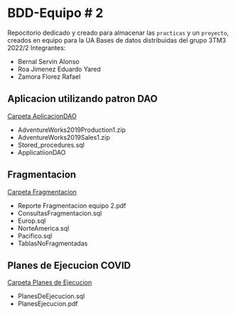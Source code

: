 # BDD-Equipo # 2
Repocitorio dedicado y creado para almacenar las `practicas` y un `proyecto`, creados en equipo para la UA Bases de datos distribuidas del grupo 3TM3 2022/2
Integrantes:
  * Bernal Servin Alonso
  * Roa Jimenez Eduardo Yared
  * Zamora Florez Rafael

## Aplicacion utilizando patron DAO

[Carpeta AplicacionDAO](https://github.com/BernalSerAlonso/BDD-equipo02/tree/main/AplicacionDAO)

- AdventureWorks2019Production1.zip
- AdventureWorks2019Sales1.zip
- Stored_procedures.sql
- ApplicatiionDAO


## Fragmentacion

[Carpeta Fragmentacion](https://github.com/BernalSerAlonso/BDD-equipo02/tree/main/Fragmentacion)

- Reporte Fragmentacion equipo 2.pdf
- ConsultasFragmentacion.sql
- Europ.sql
- NorteAmerica.sql
- Pacifico.sql
- TablasNoFragmentadas


## Planes de Ejecucion COVID

[Carpeta Planes de Ejecucion](https://github.com/BernalSerAlonso/BDD-equipo02/tree/main/PlanesDeEjecucion)

- PlanesDeEjecucion.sql
- PlanesEjecucion.pdf
